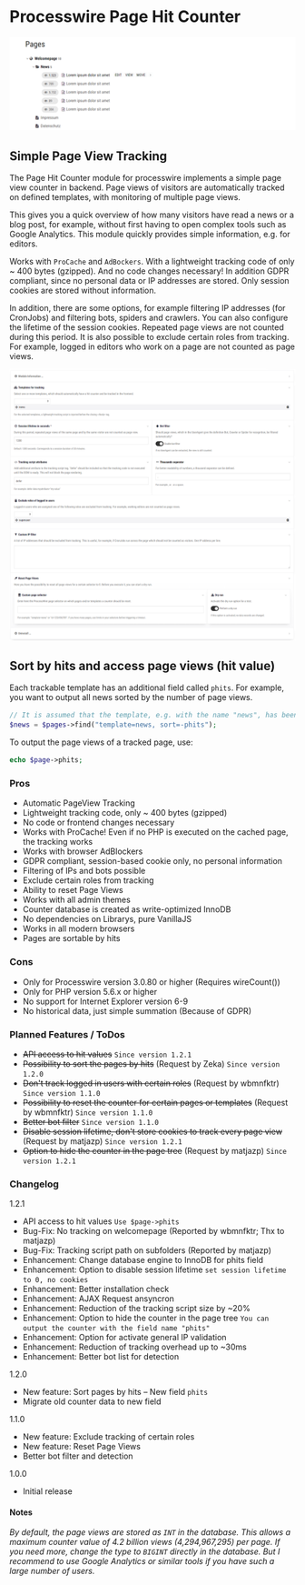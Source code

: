 # Processwire Page Hit Counter
![alt text](https://github.com/FlipZoomMedia/RepoAssets/blob/master/pagehitcounter-example.png)
## Simple Page View Tracking

The Page Hit Counter module for processwire implements a simple page view counter in backend. Page views of visitors are automatically tracked on defined templates, with monitoring of multiple page views.

This gives you a quick overview of how many visitors have read a news or a blog post, for example, without first having to open complex tools such as Google Analytics. This module quickly provides simple information, e.g. for editors.

Works with `ProCache` and `AdBockers`. With a lightweight tracking code of only ~ 400 bytes (gzipped). And no code changes necessary! In addition GDPR compliant, since no personal data or IP addresses are stored. Only session cookies are stored without information.

In addition, there are some options, for example filtering IP addresses (for CronJobs) and filtering bots, spiders and crawlers. You can also configure the lifetime of the session cookies. Repeated page views are not counted during this period. It is also possible to exclude certain roles from tracking. For example, logged in editors who work on a page are not counted as page views.

![alt text](https://github.com/FlipZoomMedia/RepoAssets/blob/master/pagehitcounter-config.png)

## Sort by hits and access page views (hit value)
Each trackable template has an additional field called `phits`. For example, you want to output all news sorted by the number of page views.
```php
// It is assumed that the template, e.g. with the name "news", has been configured for tracking.
$news = $pages->find("template=news, sort=-phits");
```
To output the page views of a tracked page, use:
```php
echo $page->phits;
```

### Pros
- Automatic PageView Tracking
- Lightweight tracking code, only ~ 400 bytes (gzipped)
- No code or frontend changes necessary
- Works with ProCache! Even if no PHP is executed on the cached page, the tracking works
- Works with browser AdBlockers
- GDPR compliant, session-based cookie only, no personal information
- Filtering of IPs and bots possible
- Exclude certain roles from tracking
- Ability to reset Page Views
- Works with all admin themes
- Counter database is created as write-optimized InnoDB
- No dependencies on Librarys, pure VanillaJS
- Works in all modern browsers
- Pages are sortable by hits

### Cons
- Only for Processwire version 3.0.80 or higher (Requires wireCount())
- Only for PHP version 5.6.x or higher
- No support for Internet Explorer version 6-9
- No historical data, just simple summation (Because of GDPR)

### Planned Features / ToDos
- ~~API access to hit values~~ `Since version 1.2.1`
- ~~Possibility to sort the pages by hits~~ (Request by Zeka) `Since version 1.2.0`
- ~~Don't track logged in users with certain roles~~ (Request by wbmnfktr) `Since version 1.1.0`
- ~~Possibility to reset the counter for certain pages or templates~~ (Request by wbmnfktr) `Since version 1.1.0`
- ~~Better bot filter~~ `Since version 1.1.0`
- ~~Disable session lifetime, don't store cookies to track every page view~~ (Request by matjazp) `Since version 1.2.1`
- ~~Option to hide the counter in the page tree~~ (Request by matjazp) `Since version 1.2.1`

### Changelog
1.2.1
- API access to hit values `Use $page->phits`
- Bug-Fix: No tracking on welcomepage (Reported by wbmnfktr; Thx to matjazp)
- Bug-Fix: Tracking script path on subfolders (Reported by matjazp)
- Enhancement: Change database engine to InnoDB for phits field
- Enhancement: Option to disable session lifetime `set session lifetime to 0, no cookies`
- Enhancement: Better installation check
- Enhancement: AJAX Request ansyncron
- Enhancement: Reduction of the tracking script size by ~20%
- Enhancement: Option to hide the counter in the page tree `You can output the counter with the field name "phits"`
- Enhancement: Option for activate general IP validation
- Enhancement: Reduction of tracking overhead up to ~30ms
- Enhancement: Better bot list for detection

1.2.0
- New feature: Sort pages by hits – New field `phits`
- Migrate old counter data to new field

1.1.0
- New feature: Exclude tracking of certain roles
- New feature: Reset Page Views
- Better bot filter and detection

1.0.0
- Initial release

#### Notes
*By default, the page views are stored as `INT` in the database. This allows a maximum counter value of 4.2 billion views (4,294,967,295) per page. If you need more, change the type to `BIGINT` directly in the database. But I recommend to use Google Analytics or similar tools if you have such a large number of users.*
